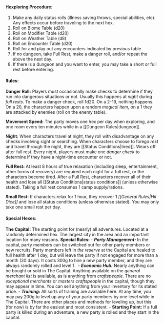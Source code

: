 #### **Hexploring Procedure:**

1. Make any daily status rolls (illness saving throws, special abilities, etc). Any effects occur before traveling to the next hex. 
2. Roll on Biome Table (d20)
3. Roll on Modifier Table (d20)
4. Roll on Weather Table (d8)
5. Roll on Encounter Table (d20)
6. Roll for and play out any encounters indicated by previous table
7. If no dungeon, take Full Rest, make a danger roll, and/or repeat the above the next day.
8. If there is a dungeon and you want to enter, you may take a short or full rest before entering.
#### Rules:

**Danger Roll:** Players must occasionally make checks to determine if they run into dangerous situations or not. Usually this happens at _night_ during _full rests_. To make a danger check, roll 1d20. On a 2-19, nothing happens. On a 20, the characters happen upon a random _magical item_, on a 1 they are attacked by enemies (roll on the enemy table).

**Movement Speed:** The party moves one hex per day when exploring, and one room every ten minutes while in a [[Dungeon Rules|dungeon]]. 

**Night:** When characters travel at night, they roll with disadvantage on any checks involving sight or searching. When characters choose to forego _rest_ and travel through the night, they are [[Status Conditions|tired]]. Wears off after full rest. Every night, players must make one _danger check_ to determine if they have a night-time encounter or not.

**Full Rest:** At least 8 hours of true relaxation (including sleep, entertainment, other forms of recovery) are required each night for a full rest, or the characters become tired. After a Full Rest, characters recover all of their health and lose all [[Status Conditions|status conditions]] (unless otherwise stated). Taking a full rest consumes 1 camp supply/rations.

**Small Rest:** If characters relax for 1 hour, they recover 1 _[[General Rules|Hit Dice]]_ and lose all status conditions (unless otherwise stated). You may only take one small rest per day.
#### Special Hexes:

**The Capital:** The starting point for (nearly) all adventures. Located at a randomly determined hex. The largest city in the area and an important location for many reasons.
	**Special Rules:**
		- **_Party Management:_** In the capital, party members can be switched out for other party members or new recruits. Party members left in _the reserve_ at the Capital are healed to full health after 1 day, but will leave the party if not engaged for more than a month (30 days). It costs 300g to hire a new party member, and they are always randomly rolled and level 1. 
		- **_Economic Hub:_** Nearly anything can be bought or sold in The Capital. Anything available on the _general merchant list_ is available, as is anything from _craftspeople_. There are no _exceptional merchants_ or _masters craftspeople_ in the capital, though they may appear in time. You can sell anything from your inventory for its stated price.
		- **_Training:_** All sorts of training are available here. At any time, you may pay 200g to level up any of your party members by one level while in The Capital. There are other places and methods for leveling up, but this (for now) is by far the easiest and most consistent.
		- **Starting Point:** If a full party is killed during an adventure, a new party is rolled and they start in the capital.